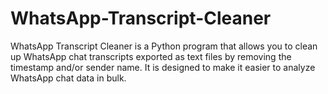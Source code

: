 # WhatsApp-Transcript-Cleaner
WhatsApp Transcript Cleaner is a Python program that allows you to clean up WhatsApp chat transcripts exported as text files by removing the timestamp and/or sender name. It is designed to make it easier to analyze WhatsApp chat data in bulk.
